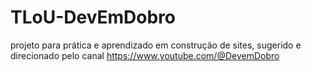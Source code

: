 # TLoU-DevEmDobro
projeto para prática e aprendizado em construção de sites, sugerido e direcionado pelo canal https://www.youtube.com/@DevemDobro
